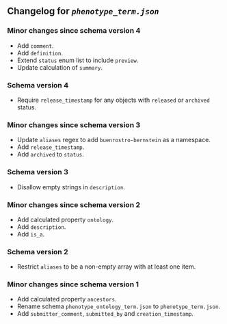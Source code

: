 ## Changelog for *`phenotype_term.json`*

### Minor changes since schema version 4

* Add `comment`.
* Add `definition`.
* Extend `status` enum list to include `preview`.
* Update calculation of `summary`.

### Schema version 4

* Require `release_timestamp` for any objects with `released` or `archived` status.

### Minor changes since schema version 3

* Update `aliases` regex to add `buenrostro-bernstein` as a namespace.
* Add `release_timestamp`.
* Add `archived` to `status`.

### Schema version 3

* Disallow empty strings in `description`.

### Minor changes since schema version 2

* Add calculated property `ontology`.
* Add `description`.
* Add `is_a`.

### Schema version 2

* Restrict `aliases` to be a non-empty array with at least one item.

### Minor changes since schema version 1

* Add calculated property `ancestors`.
* Rename schema `phenotype_ontology_term.json` to `phenotype_term.json`.
* Add `submitter_comment`, `submitted_by` and `creation_timestamp`.
